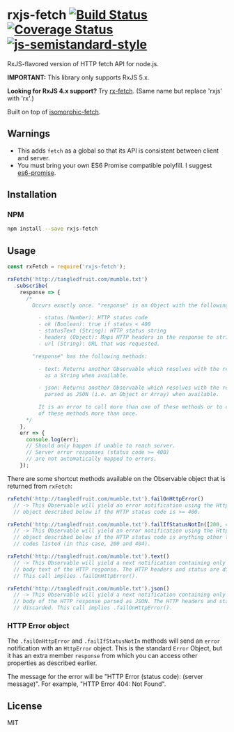 # rxjs-fetch [![Build Status](https://travis-ci.org/tangledfruit/rxjs-fetch.svg?branch=master)](https://travis-ci.org/tangledfruit/rxjs-fetch) [![Coverage Status](https://coveralls.io/repos/tangledfruit/rxjs-fetch/badge.svg?branch=master&service=github)](https://coveralls.io/github/tangledfruit/rxjs-fetch?branch=master) [![js-semistandard-style](https://img.shields.io/badge/code%20style-semistandard-brightgreen.svg?style=flat-square)](https://github.com/Flet/semistandard)

RxJS-flavored version of HTTP fetch API for node.js.

**IMPORTANT:** This library only supports RxJS 5.x.

**Looking for RxJS 4.x support?** Try  [rx-fetch](https://github.com/tangledfruit/rx-fetch). (Same name but replace 'rxjs' with 'rx'.)

Built on top of [isomorphic-fetch](https://github.com/matthew-andrews/isomorphic-fetch).


## Warnings

- This adds `fetch` as a global so that its API is consistent between client and server.
- You must bring your own ES6 Promise compatible polyfill. I suggest [es6-promise](https://github.com/jakearchibald/es6-promise).

## Installation

### NPM

```sh
npm install --save rxjs-fetch
```

## Usage

```js
const rxFetch = require('rxjs-fetch');

rxFetch('http://tangledfruit.com/mumble.txt')
  .subscribe(
    response => {
      /*
        Occurs exactly once. "response" is an Object with the following properties:

          - status (Number): HTTP status code
          - ok (Boolean): true if status < 400
          - statusText (String): HTTP status string
          - headers (Object): Maps HTTP headers in the response to string values
          - url (String): URL that was requested.

        "response" has the following methods:

          - text: Returns another Observable which resolves with the response body
            as a String when available.

          - json: Returns another Observable which resolves with the response body
            parsed as JSON (i.e. an Object or Array) when available.

          It is an error to call more than one of these methods or to call any
          of these methods more than once.
      */
    },
    err => {
      console.log(err);
      // Should only happen if unable to reach server.
      // Server error responses (status code >= 400)
      // are not automatically mapped to errors.
    });

```

There are some shortcut methods available on the Observable object that is returned from `rxFetch`:

```js
rxFetch('http://tangledfruit.com/mumble.txt').failOnHttpError()
  // -> This Observable will yield an error notification using the HttpError
  // object described below if the HTTP status code is >= 400.
```

```js
rxFetch('http://tangledfruit.com/mumble.txt').failIfStatusNotIn([200, 404])
  // -> This Observable will yield an error notification using the HttpError
  // object described below if the HTTP status code is anything other than the
  // codes listed (in this case, 200 and 404).
```

```js
rxFetch('http://tangledfruit.com/mumble.txt').text()
  // -> This Observable will yield a next notification containing only the
  // body text of the HTTP response. The HTTP headers and status are discarded.
  // This call implies .failOnHttpError().
```

```js
rxFetch('http://tangledfruit.com/mumble.txt').json()
  // -> This Observable will yield a next notification containing only the
  // body of the HTTP response parsed as JSON. The HTTP headers and status are
  // discarded. This call implies .failOnHttpError().
```

### HTTP Error object

The `.failOnHttpError` and `.failIfStatusNotIn` methods will send an `error`
notification with an `HttpError` object. This is the standard `Error` Object,
but it has an extra member `response` from which you can access other properties
as described earlier.

The message for the error will be "HTTP Error (status code): (server message)".
For example, "HTTP Error 404: Not Found".


## License

MIT

